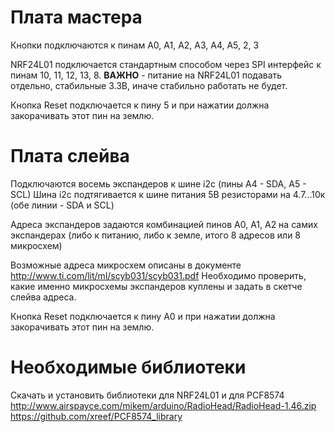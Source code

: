 # Плата мастера
Кнопки подключаются к пинам A0, А1, А2, А3, А4, A5, 2, 3

NRF24L01 подключается стандартным способом через SPI интерфейс к пинам 10, 11, 12, 13, 8. **ВАЖНО** - питание на NRF24L01 подавать отдельно, стабильные 3.3В, иначе стабильно работать не будет.

Кнопка Reset подключается к пину 5 и при нажатии должна закорачивать этот пин на землю.

# Плата слейва
Подключаются восемь экспандеров к шине i2c (пины A4 - SDA, A5 - SCL)
Шина i2c подтягивается к шине питания 5В резисторами на 4.7...10к (обе линии - SDA и SCL)

Адреса экспандеров задаются комбинацией пинов А0, А1, А2 на самих экспандерах (либо к питанию, либо к земле, итого 8 адресов или 8 микросхем)

Возможные адреса микросхем описаны в документе http://www.ti.com/lit/ml/scyb031/scyb031.pdf
Необходимо проверить, какие именно микросхемы экспандеров куплены и задать в скетче слейва адреса.

Кнопка Reset подключается к пину А0 и при нажатии должна закорачивать этот пин на землю.


# Необходимые библиотеки
Скачать и установить библиотеки для NRF24L01 и для PCF8574
http://www.airspayce.com/mikem/arduino/RadioHead/RadioHead-1.46.zip
https://github.com/xreef/PCF8574_library

